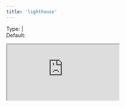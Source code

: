 ```yaml
---
title: 'lighthouse'
--- 
```


Type: <TypeContainer><Type children="boolean"/> | <Type children="object"/></TypeContainer><br/>
Default: <Type children='true'/>

<Iframe
  src="https://lighthouse.microlink.io/?url=https://cdn.microlink.io/insights/css-tricks.json"
/>

It returns a web performance report over the target [url](/docs/api/parameters/url), powered by [Lighthouse](https://developers.google.com/web/tools/lighthouse).

<MultiCodeEditor languages={mqlCode('https://css-tricks.com/nerds-guide-color-web', { 
  insights: {
    lighthouse: true
  }
})} />

The report is serialized to JSON by default to make easy visualize it using [lighthouse.microlink.io](https://lighthouse.microlink.io).

<Link icon={false} href="https://lighthouse.microlink.io">
  <Image src="https://i.imgur.com/xeC7nZk.png"/>
</Link>

Alternatively, you can serialize to `'html'` or `'csv'`:

<MultiCodeEditor languages={mqlCode('https://css-tricks.com/nerds-guide-color-web', { 
  insights: {
    lighthouse: { output: 'html' }
  }
})} />

Any [Lighthouse configuration](https://github.com/GoogleChrome/lighthouse/blob/master/docs/configuration.md) setting is supported:

<MultiCodeEditor languages={mqlCode('https://css-tricks.com/nerds-guide-color-web', { 
  insights: {
    lighthouse: { onlyCategories: ['accesibility'] }
  }
})} />

You can use `'preset'` to load a set of specific Lighthouse settings at once:

<MultiCodeEditor languages={mqlCode('https://css-tricks.com/nerds-guide-color-web', { 
  insights: {
    lighthouse: { preset: 'desktop' }
  }
})} />

The following presets are supported:

- [default](https://github.com/GoogleChrome/lighthouse/blob/master/lighthouse-core/config/default-config.js)
- [desktop](https://github.com/GoogleChrome/lighthouse/blob/master/lighthouse-core/config/desktop-config.js)
- [experimental](https://github.com/GoogleChrome/lighthouse/blob/master/lighthouse-core/config/experimental-config.js)
- [full](https://github.com/GoogleChrome/lighthouse/blob/master/lighthouse-core/config/full-config.js)
- [lr-desktop](https://github.com/GoogleChrome/lighthouse/blob/master/lighthouse-core/config/lr-desktop-config.js)
- [lr-mobile](https://github.com/GoogleChrome/lighthouse/blob/master/lighthouse-core/config/lr-mobile-config.js)
- [perf](https://github.com/GoogleChrome/lighthouse/blob/master/lighthouse-core/config/perf-config.js)
